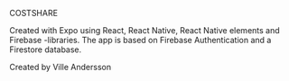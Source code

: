 COSTSHARE

Created with Expo using React, React Native, React Native elements and Firebase -libraries.
The app is based on Firebase Authentication and a Firestore database.

Created by Ville Andersson

